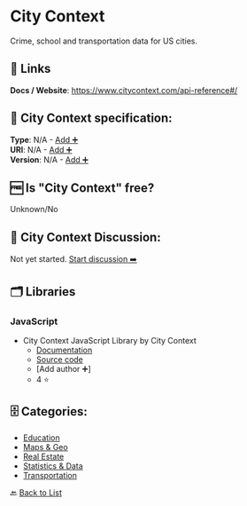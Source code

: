 # City Context
Crime, school and transportation data for US cities.

##  🔗 Links
**Docs / Website**: https://www.citycontext.com/api-reference#/

## 🧬 City Context specification:
**Type**: N/A - [Add ➕](https://github.com/apis-list/apis-list/edit/main/apis-list.yaml)  
**URI**: N/A - [Add ➕](https://github.com/apis-list/apis-list/edit/main/apis-list.yaml)  
**Version**: N/A - [Add ➕](https://github.com/apis-list/apis-list/edit/main/apis-list.yaml)

## 🆓 Is "City Context" free?
 Unknown/No 

## 💬 City Context Discussion:
Not yet started. [Start discussion ➡️](https://github.com/apis-list/apis-list/discussions/new)

## 🗂️ Libraries
### JavaScript
- City Context JavaScript Library by City Context
    - [Documentation](https://github.com/citycontext/citycontext-ui)
    - [Source code](https://github.com/citycontext/citycontext-ui)
    - [Add author ➕]
    - 4 ⭐


## 🗄️ Categories:
- [Education](https://github.com/apis-list/apis-list#education-)
- [Maps & Geo](https://github.com/apis-list/apis-list#maps--geo-)
- [Real Estate](https://github.com/apis-list/apis-list#real-estate-)
- [Statistics & Data](https://github.com/apis-list/apis-list#statistics--data-)
- [Transportation](https://github.com/apis-list/apis-list#transportation-)

🔙  [Back to List](https://github.com/apis-list/apis-list)
